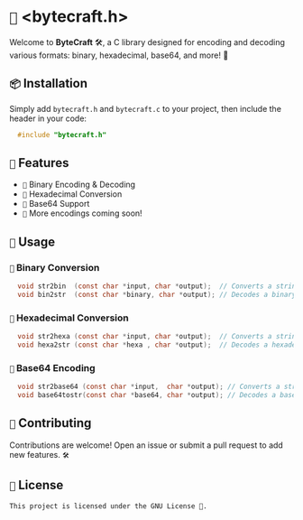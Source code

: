 # `📖` <bytecraft.h>

Welcome to **ByteCraft** 🛠️, a C library designed for encoding and decoding various formats: binary, hexadecimal, base64, and more! 🎉  

## `📦` Installation  

Simply add `bytecraft.h` and `bytecraft.c` to your project, then include the header in your code:  

```c
  #include "bytecraft.h"
```  

## `🎯` Features

  - `🔢` Binary Encoding & Decoding
  - `🧮` Hexadecimal Conversion
  - `🔡` Base64 Support
  - `📜` More encodings coming soon!  


## `🚀` Usage  

### `🔢` Binary Conversion  
```c
  void str2bin  (const char *input, char *output);  // Converts a string to binary
  void bin2str  (const char *binary, char *output); // Decodes a binary string into text (ASCII characters)
```

### `🧮` Hexadecimal Conversion  
```c
  void str2hexa (const char *input, char *output);  // Converts a string to hexadecimal
  void hexa2str (const char *hexa , char *output);  // Decodes a hexadecimal string into text (ASCII characters)
```

### `🔡` Base64 Encoding  
```c
  void str2base64 (const char *input,  char *output); // Converts a string to base64
  void base64tostr(const char *base64, char *output); // Decodes a base64 string into text (ASCII characters)
```

## `🤝` Contributing  
Contributions are welcome! Open an issue or submit a pull request to add new features. `🛠️ ` 

## `📝` License  
```This project is licensed under the GNU License 📜.```
